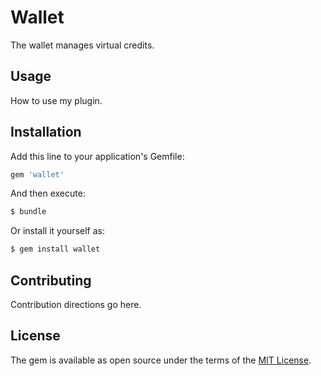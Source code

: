 # Wallet
The wallet manages virtual credits.

## Usage
How to use my plugin.

## Installation
Add this line to your application's Gemfile:

```ruby
gem 'wallet'
```

And then execute:
```bash
$ bundle
```

Or install it yourself as:
```bash
$ gem install wallet
```

## Contributing
Contribution directions go here.

## License
The gem is available as open source under the terms of the [MIT License](https://opensource.org/licenses/MIT).
